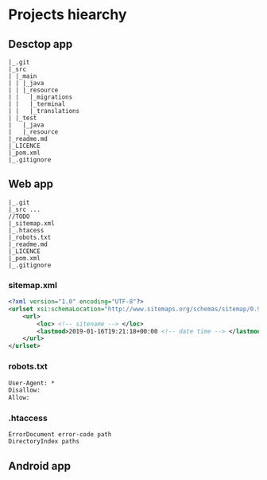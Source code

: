 # Projects hiearchy
## Desctop app
```
|_.git
|_src
| |_main
| | |_java
| | |_resource
| |   |_migrations
| |   |_terminal
| |   |_translations
| |_test
|   |_java
|   |_resource
|_readme.md
|_LICENCE
|_pom.xml
|_.gitignore

```

## Web app
```
|_.git
|_src ...
//TODO
|_sitemap.xml
|_.htacess
|_robots.txt
|_readme.md
|_LICENCE
|_pom.xml
|_.gitignore

```
### sitemap.xml
```xml
<?xml version="1.0" encoding="UTF-8"?>
<urlset xsi:schemaLocation="http://www.sitemaps.org/schemas/sitemap/0.9 http://www.sitemaps.org/schemas/sitemap/0.9/sitemap.xsd" xmlns:xsi="http://www.w3.org/2001/XMLSchema-instance" xmlns="http://www.sitemaps.org/schemas/sitemap/0.9">
	<url>
		<loc> <!-- sitename --> </loc>
		<lastmod>2019-01-16T19:21:18+00:00 <!-- date time --> </lastmod>
	</url>
</urlset>
```

### robots.txt
```txt
User-Agent: *
Disallow: 
Allow: 
```
### .htaccess
```
ErrorDocument error-code path
DirectoryIndex paths
```

## Android app
```
```